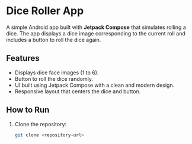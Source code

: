 # Dice Roller App

A simple Android app built with **Jetpack Compose** that simulates rolling a dice. The app displays a dice image corresponding to the current roll and includes a button to roll the dice again.

## Features

- Displays dice face images (1 to 6).
- Button to roll the dice randomly.
- UI built using Jetpack Compose with a clean and modern design.
- Responsive layout that centers the dice and button.

## How to Run

1. Clone the repository:
   ```bash
   git clone <repository-url>
